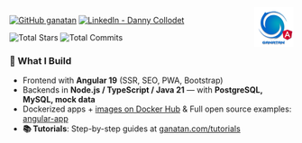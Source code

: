 <img src="./ui/ganatan-about-github.png" align="right" width="70" height="70" alt="logo ganatan">

[![GitHub ganatan](https://img.shields.io/github/followers/ganatan?label=follow&style=social)](https://github.com/ganatan)
[![LinkedIn - Danny Collodet](https://img.shields.io/badge/LinkedIn-Danny-blue?style=social&logo=linkedin)](https://www.linkedin.com/in/dannyganatan)

![Total Stars](https://img.shields.io/badge/Total%20Stars-1.5k-blue?style=flat-square&logo=github)
![Total Commits](https://img.shields.io/badge/Total%20Commits%20(2025)-792-blue?style=flat-square&logo=git)

### 🧩 What I Build


- Frontend with **Angular 19** (SSR, SEO, PWA, Bootstrap)
- Backends in **Node.js / TypeScript / Java 21** — with **PostgreSQL, MySQL, mock data**
- Dockerized apps + [images on Docker Hub](https://hub.docker.com/u/ganatan) & Full open source examples: [angular-app](https://github.com/ganatan/angular-app)
- **📚 Tutorials**: Step-by-step guides at [ganatan.com/tutorials](https://www.ganatan.com/tutorials)  

